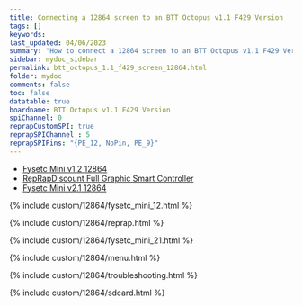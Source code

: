 ```yaml
---
title: Connecting a 12864 screen to an BTT Octopus v1.1 F429 Version
tags: []
keywords: 
last_updated: 04/06/2023
summary: "How to connect a 12864 screen to an BTT Octopus v1.1 F429 Version"
sidebar: mydoc_sidebar
permalink: btt_octopus_1.1_f429_screen_12864.html
folder: mydoc
comments: false
toc: false
datatable: true
boardname: BTT Octopus v1.1 F429 Version
spiChannel: 0
reprapCustomSPI: true
reprapSPIChannel : 5
reprapSPIPins: "{PE_12, NoPin, PE_9}"
---
```


<ul id="profileTabs" class="nav nav-tabs">
  <li class="active"><a class="noCrossRef" href="#fysetc" data-toggle="tab">Fysetc Mini v1.2 12864</a></li>  
	<li><a class="noCrossRef" href="#reprap" data-toggle="tab">RepRapDiscount Full Graphic Smart Controller</a></li>
  <li><a class="noCrossRef" href="#fysetc21" data-toggle="tab">Fysetc Mini v2.1 12864</a></li>
</ul>
  <div class="tab-content">
<div role="tabpanel" class="tab-pane active" id="fysetc" markdown="1">

{% include custom/12864/fysetc_mini_12.html %}

</div>

<div role="tabpanel" class="tab-pane" id="reprap" markdown="1">

{% include custom/12864/reprap.html %}

</div>

<div role="tabpanel" class="tab-pane" id="fysetc21" markdown="1">

{% include custom/12864/fysetc_mini_21.html %}

</div>

</div>

{% include custom/12864/menu.html %}

{% include custom/12864/troubleshooting.html %}

{% include custom/12864/sdcard.html %}
